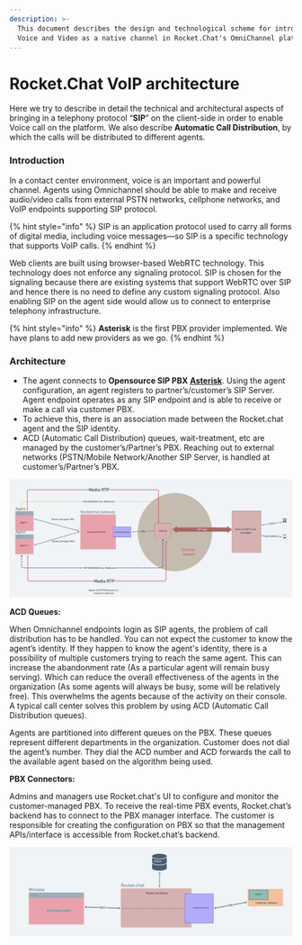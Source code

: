 ```yaml
---
description: >-
  This document describes the design and technological scheme for introducing
  Voice and Video as a native channel in Rocket.Chat's OmniChannel platform.
---
```


# Rocket.Chat VoIP architecture

Here we try to describe in detail the technical and architectural aspects of bringing in a telephony protocol “**SIP**” on the client-side in order to enable Voice call on the platform. We also describe **Automatic Call Distribution**, by which the calls will be distributed to different agents.

### Introduction

In a contact center environment, voice is an important and powerful channel. Agents using Omnichannel should be able to make and receive audio/video calls from external PSTN networks, cellphone networks, and VoIP endpoints supporting SIP protocol.&#x20;

{% hint style="info" %}
SIP is an application protocol used to carry all forms of digital media, including voice messages—so SIP is a specific technology that supports VoIP calls.
{% endhint %}

Web clients are built using browser-based WebRTC technology. This technology does not enforce any signaling protocol. SIP is chosen for the signaling because there are existing systems that support WebRTC over SIP and hence there is no need to define any custom signaling protocol. Also enabling SIP on the agent side would allow us to connect to enterprise telephony infrastructure.

{% hint style="info" %}
**Asterisk** is the first PBX provider implemented. We have plans to add new providers as we go.&#x20;
{% endhint %}

### Architecture

* The agent connects to **Opensource SIP PBX** [**Asterisk**](https://www.asterisk.org). Using the agent configuration, an agent registers to partner’s/customer’s SIP Server. Agent endpoint operates as any SIP endpoint and is able to receive or make a call via customer PBX.&#x20;
* To achieve this, there is an association made between the Rocket.chat agent and the SIP identity.&#x20;
* ACD (Automatic Call Distribution) queues, wait-treatment, etc are managed by the customer’s/Partner’s PBX. Reaching out to external networks (PSTN/Mobile Network/Another SIP Server, is handled at customer’s/Partner’s PBX.&#x20;

![VoIP Architecture](<../../../.gitbook/assets/image (656) (1).png>)

**ACD Queues:**&#x20;

When Omnichannel endpoints login as SIP agents, the problem of call distribution has to be handled. You can not expect the customer to know the agent’s identity. If they happen to know the agent's identity, there is a possibility of multiple customers trying to reach the same agent. This can increase the abandonment rate (As a particular agent will remain busy serving). Which can reduce the overall effectiveness of the agents in the organization (As some agents will always be busy, some will be relatively free). This overwhelms the agents because of the activity on their console. A typical call center solves this problem by using ACD (Automatic Call Distribution queues).

Agents are partitioned into different queues on the PBX. These queues represent different departments in the organization. Customer does not dial the agent’s number. They dial the ACD number and ACD forwards the call to the available agent based on the algorithm being used.&#x20;

**PBX Connectors:**&#x20;

Admins and managers use Rocket.chat's UI to configure and monitor the customer-managed PBX. To receive the real-time PBX events, Rocket.chat’s backend has to connect to the PBX manager interface. The customer is responsible for creating the configuration on PBX so that the management APIs/interface is accessible from Rocket.chat’s backend.&#x20;

![Connector Architecture](<../../../.gitbook/assets/image (679) (1) (1).png>)

